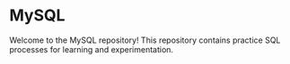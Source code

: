 # MySQL

Welcome to the MySQL repository! This repository contains practice SQL processes for learning and experimentation.
